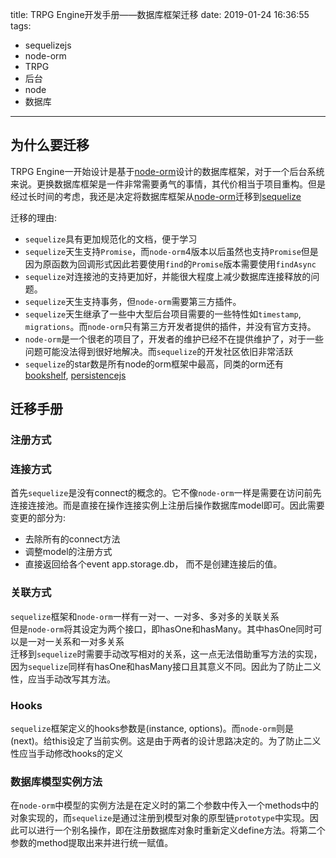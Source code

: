 title: TRPG Engine开发手册——数据库框架迁移
date: 2019-01-24 16:36:55
tags:
- sequelizejs
- node-orm
- TRPG
- 后台
- node
- 数据库

---

## 为什么要迁移

TRPG Engine一开始设计是基于[node-orm](https://github.com/dresende/node-orm2)设计的数据库框架，对于一个后台系统来说。更换数据库框架是一件非常需要勇气的事情，其代价相当于项目重构。但是经过长时间的考虑，我还是决定将数据库框架从[node-orm](https://github.com/dresende/node-orm2)迁移到[sequelize](https://github.com/sequelize/sequelize)

迁移的理由:
- `sequelize`具有更加规范化的文档，便于学习
- `sequelize`天生支持`Promise`，而`node-orm`4版本以后虽然也支持`Promise`但是因为原函数为回调形式因此若要使用`find`的`Promise`版本需要使用`findAsync`
- `sequelize`对连接池的支持更加好，并能很大程度上减少数据库连接释放的问题。
- `sequelize`天生支持事务，但`node-orm`需要第三方插件。
- `sequelize`天生继承了一些中大型后台项目需要的一些特性如`timestamp`, `migrations`。而`node-orm`只有第三方开发者提供的插件，并没有官方支持。
- `node-orm`是一个很老的项目了，开发者的维护已经不在提供维护了，对于一些问题可能没法得到很好地解决。而`sequelize`的开发社区依旧非常活跃
- `sequelize`的star数是所有node的orm框架中最高，同类的orm还有[bookshelf](https://github.com/bookshelf/bookshelf), [persistencejs](https://github.com/coresmart/persistencejs)

## 迁移手册

### 注册方式


### 连接方式
首先`sequelize`是没有connect的概念的。它不像`node-orm`一样是需要在访问前先连接连接池。而是直接在操作连接实例上注册后操作数据库model即可。因此需要变更的部分为:
- 去除所有的connect方法
- 调整model的注册方式
- 直接返回给各个event app.storage.db， 而不是创建连接后的值。


### 关联方式
`sequelize`框架和`node-orm`一样有一对一、一对多、多对多的关联关系  
但是`node-orm`将其设定为两个接口，即hasOne和hasMany。其中hasOne同时可以是一对一关系和一对多关系  
迁移到`sequelize`时需要手动改写相对的关系，这一点无法借助重写方法的实现，因为`sequelize`同样有hasOne和hasMany接口且其意义不同。因此为了防止二义性，应当手动改写其方法。

### Hooks
`sequelize`框架定义的hooks参数是(instance, options)。而`node-orm`则是(next)。给this设定了当前实例。这是由于两者的设计思路决定的。为了防止二义性应当手动修改hooks的定义

### 数据库模型实例方法
在`node-orm`中模型的实例方法是在定义时的第二个参数中传入一个methods中的对象实现的，而`sequelize`是通过注册到模型对象的原型链`prototype`中实现。因此可以进行一个别名操作，即在注册数据库对象时重新定义define方法。将第二个参数的method提取出来并进行统一赋值。
